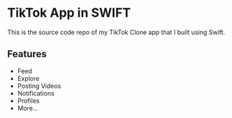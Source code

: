 # TikTok App in SWIFT

This is the source code repo of my TikTok Clone app that I built using Swift.

## Features

- Feed 
- Explore
- Posting Videos
- Notifications
- Profiles
- More...

